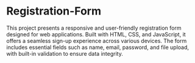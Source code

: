 # Registration-Form
This project presents a responsive and user-friendly registration form designed for web applications. Built with HTML, CSS, and JavaScript, it offers a seamless sign-up experience across various devices. The form includes essential fields such as name, email, password, and file upload, with built-in validation to ensure data integrity.

